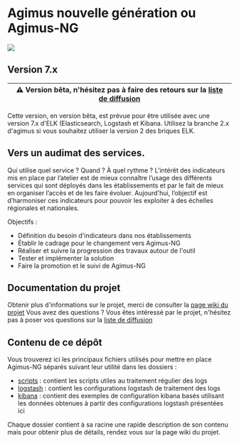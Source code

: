 # Agimus nouvelle génération ou Agimus-NG
<img src="https://www.esup-portail.org/sites/default/files/logo-esupportail_1.png"/>

## Version 7.x

| :warning: Version bêta, n'hésitez pas à faire des retours sur la [liste de diffusion](https://listes.esup-portail.org/sympa/info/esup-utilisateurs)  |
| --- |

Cette version, en version bêta, est prévue pour être utilisée avec une version 7.x d'ELK (Elasticsearch, Logstash et Kibana.
Utilisez la branche 2.x d'agimus si vous souhaitez utiliser la version 2 des briques ELK.

## Vers un audimat des services.

Qui utilise quel service ? Quand ? À quel rythme ? L’intérêt des indicateurs mis en place par l’atelier est de mieux connaître l’usage des différents services qui sont déployés dans les établissements et par le fait de mieux en organiser l’accès et de les faire évoluer.
Aujourd'hui, l’objectif est d’harmoniser ces indicateurs pour pouvoir les exploiter à des échelles régionales et nationales.

Objectifs :
 - Définition du besoin d'indicateurs dans nos établissements
 - Établir le cadrage pour le changement vers Agimus-NG
 - Réaliser et suivre la progression des travaux autour de l'outil
 - Tester et implémenter la solution
 - Faire la promotion et le suivi de Agimus-NG

## Documentation du projet

Obtenir plus d'informations sur le projet, merci de consulter la [page wiki du projet](https://www.esup-portail.org/wiki/x/DQCfFg)
Vous avez des questions ? Vous êtes intéressé par le projet, n'hésitez pas à poser vos questions sur la [liste de diffusion](https://listes.esup-portail.org/sympa/info/esup-utilisateurs)

## Contenu de ce dépôt

Vous trouverez ici les principaux fichiers utilisés pour mettre en place Agimus-NG séparés suivant leur utilité dans les dossiers :
* [scripts](scripts) : contient les scripts utiles au traitement régulier des logs
* [logstash](logstash) : contient les configurations logstash de traitement des logs
* [kibana](kibana) : contient des exemples de configuration kibana basés utilisant les données obtenues à partir des configurations logstash présentées ici

Chaque dossier contient à sa racine une rapide description de son contenu mais pour obtenir plus de détails, rendez vous sur la page wiki du projet.
